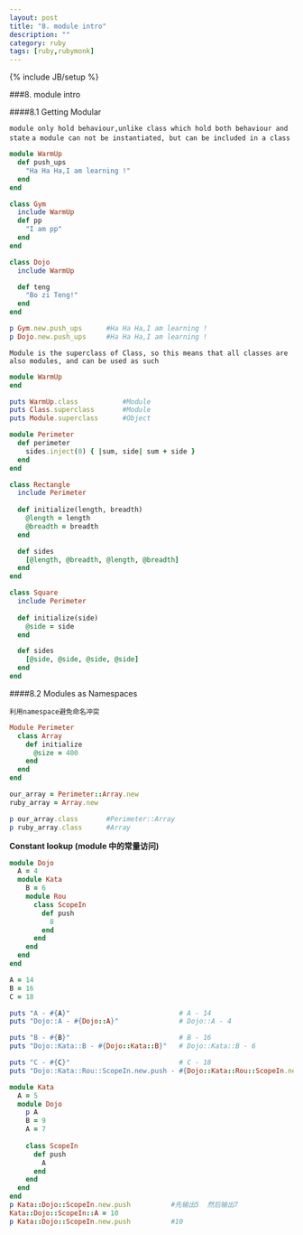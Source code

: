 ```yaml
---
layout: post
title: "8. module intro"
description: ""
category: ruby
tags: [ruby,rubymonk]
---
```

{% include JB/setup %}


###8. module intro

####8.1 Getting Modular

`module only hold behaviour,unlike class which hold both behaviour and state`
`a module can not be instantiated, but can be included in a class`

```ruby
module WarmUp
  def push_ups
    "Ha Ha Ha,I am learning !"
  end
end

class Gym
  include WarmUp
  def pp
    "I am pp"
  end
end

class Dojo
  include WarmUp

  def teng
    "Bo zi Teng!"
  end
end

p Gym.new.push_ups      #Ha Ha Ha,I am learning !
p Dojo.new.push_ups     #Ha Ha Ha,I am learning !
```

`Module is the superclass of Class, so this means that all classes are also modules, and can be used as such`

```ruby
module WarmUp
end

puts WarmUp.class           #Module
puts Class.superclass       #Module
puts Module.superclass      #Object
```

```ruby
module Perimeter
  def perimeter
    sides.inject(0) { |sum, side| sum + side }
  end
end

class Rectangle
  include Perimeter
  
  def initialize(length, breadth)
    @length = length
    @breadth = breadth
  end

  def sides
    [@length, @breadth, @length, @breadth]
  end
end

class Square
  include Perimeter
  
  def initialize(side)
    @side = side
  end

  def sides
    [@side, @side, @side, @side]
  end
end
```

####8.2 Modules as Namespaces

`利用namespace避免命名冲突`

```ruby
Module Perimeter
  class Array
    def initialize
      @size = 400
    end
  end
end

our_array = Perimeter::Array.new
ruby_array = Array.new

p our_array.class       #Perimeter::Array
p ruby_array.class      #Array
```

**Constant lookup (module 中的常量访问)**

```ruby
module Dojo
  A = 4
  module Kata
    B = 6
    module Rou
      class ScopeIn
        def push
          8
        end
      end
    end
  end
end

A = 14
B = 16
C = 18

puts "A - #{A}"                           # A - 14
puts "Dojo::A - #{Dojo::A}"               # Dojo::A - 4

puts "B - #{B}"                           # B - 16
puts "Dojo::Kata::B - #{Dojo::Kata::B}"   # Dojo::Kata::B - 6

puts "C - #{C}"                           # C - 18
puts "Dojo::Kata::Rou::ScopeIn.new.push - #{Dojo::Kata::Rou::ScopeIn.new.push}"  # Dojo::Kata::Rou::ScopeIn.new.push - 8
```

```ruby
module Kata
  A = 5
  module Dojo
    p A
    B = 9
    A = 7
    
    class ScopeIn
      def push
        A
      end
    end
  end
end
p Kata::Dojo::ScopeIn.new.push          #先输出5  然后输出7
Kata::Dojo::ScopeIn::A = 10
p Kata::Dojo::ScopeIn.new.push          #10
```